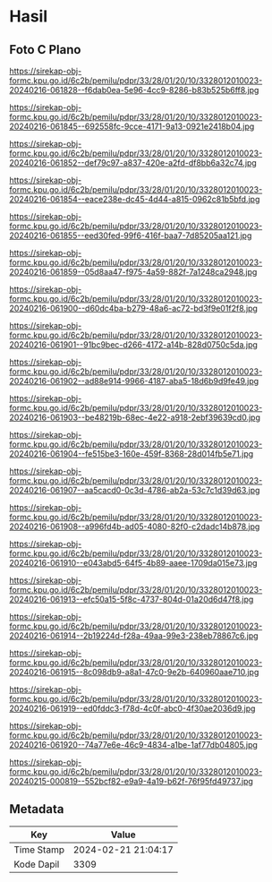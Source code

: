 # Hasil

## Foto C Plano

https://sirekap-obj-formc.kpu.go.id/6c2b/pemilu/pdpr/33/28/01/20/10/3328012010023-20240216-061828--f6dab0ea-5e96-4cc9-8286-b83b525b6ff8.jpg

https://sirekap-obj-formc.kpu.go.id/6c2b/pemilu/pdpr/33/28/01/20/10/3328012010023-20240216-061845--692558fc-9cce-4171-9a13-0921e2418b04.jpg

https://sirekap-obj-formc.kpu.go.id/6c2b/pemilu/pdpr/33/28/01/20/10/3328012010023-20240216-061852--def79c97-a837-420e-a2fd-df8bb6a32c74.jpg

https://sirekap-obj-formc.kpu.go.id/6c2b/pemilu/pdpr/33/28/01/20/10/3328012010023-20240216-061854--eace238e-dc45-4d44-a815-0962c81b5bfd.jpg

https://sirekap-obj-formc.kpu.go.id/6c2b/pemilu/pdpr/33/28/01/20/10/3328012010023-20240216-061855--eed30fed-99f6-416f-baa7-7d85205aa121.jpg

https://sirekap-obj-formc.kpu.go.id/6c2b/pemilu/pdpr/33/28/01/20/10/3328012010023-20240216-061859--05d8aa47-f975-4a59-882f-7a1248ca2948.jpg

https://sirekap-obj-formc.kpu.go.id/6c2b/pemilu/pdpr/33/28/01/20/10/3328012010023-20240216-061900--d60dc4ba-b279-48a6-ac72-bd3f9e01f2f8.jpg

https://sirekap-obj-formc.kpu.go.id/6c2b/pemilu/pdpr/33/28/01/20/10/3328012010023-20240216-061901--91bc9bec-d266-4172-a14b-828d0750c5da.jpg

https://sirekap-obj-formc.kpu.go.id/6c2b/pemilu/pdpr/33/28/01/20/10/3328012010023-20240216-061902--ad88e914-9966-4187-aba5-18d6b9d9fe49.jpg

https://sirekap-obj-formc.kpu.go.id/6c2b/pemilu/pdpr/33/28/01/20/10/3328012010023-20240216-061903--be48219b-68ec-4e22-a918-2ebf39639cd0.jpg

https://sirekap-obj-formc.kpu.go.id/6c2b/pemilu/pdpr/33/28/01/20/10/3328012010023-20240216-061904--fe515be3-160e-459f-8368-28d014fb5e71.jpg

https://sirekap-obj-formc.kpu.go.id/6c2b/pemilu/pdpr/33/28/01/20/10/3328012010023-20240216-061907--aa5cacd0-0c3d-4786-ab2a-53c7c1d39d63.jpg

https://sirekap-obj-formc.kpu.go.id/6c2b/pemilu/pdpr/33/28/01/20/10/3328012010023-20240216-061908--a996fd4b-ad05-4080-82f0-c2dadc14b878.jpg

https://sirekap-obj-formc.kpu.go.id/6c2b/pemilu/pdpr/33/28/01/20/10/3328012010023-20240216-061910--e043abd5-64f5-4b89-aaee-1709da015e73.jpg

https://sirekap-obj-formc.kpu.go.id/6c2b/pemilu/pdpr/33/28/01/20/10/3328012010023-20240216-061913--efc50a15-5f8c-4737-804d-01a20d6d47f8.jpg

https://sirekap-obj-formc.kpu.go.id/6c2b/pemilu/pdpr/33/28/01/20/10/3328012010023-20240216-061914--2b19224d-f28a-49aa-99e3-238eb78867c6.jpg

https://sirekap-obj-formc.kpu.go.id/6c2b/pemilu/pdpr/33/28/01/20/10/3328012010023-20240216-061915--8c098db9-a8a1-47c0-9e2b-640960aae710.jpg

https://sirekap-obj-formc.kpu.go.id/6c2b/pemilu/pdpr/33/28/01/20/10/3328012010023-20240216-061919--ed0fddc3-f78d-4c0f-abc0-4f30ae2036d9.jpg

https://sirekap-obj-formc.kpu.go.id/6c2b/pemilu/pdpr/33/28/01/20/10/3328012010023-20240216-061920--74a77e6e-46c9-4834-a1be-1af77db04805.jpg

https://sirekap-obj-formc.kpu.go.id/6c2b/pemilu/pdpr/33/28/01/20/10/3328012010023-20240215-000819--552bcf82-e9a9-4a19-b62f-76f95fd49737.jpg


## Metadata

| Key        | Value               |
| ---------- | ------------------- |
| Time Stamp | 2024-02-21 21:04:17 |
| Kode Dapil | 3309                |



